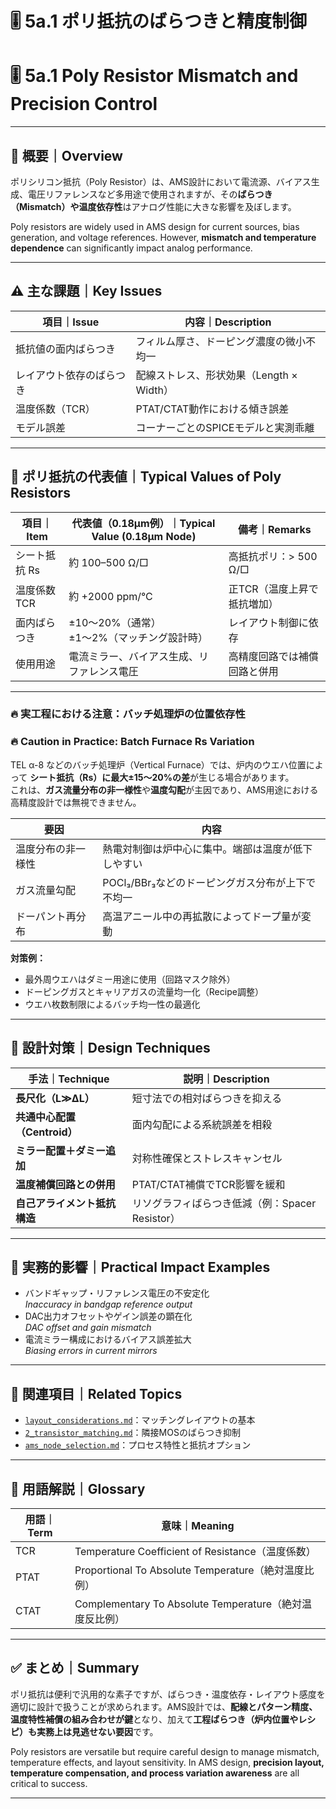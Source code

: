# 🎚️ 5a.1 ポリ抵抗のばらつきと精度制御  
# 🎚️ 5a.1 Poly Resistor Mismatch and Precision Control

---

## 📘 概要｜Overview

ポリシリコン抵抗（Poly Resistor）は、AMS設計において電流源、バイアス生成、電圧リファレンスなど多用途で使用されますが、その**ばらつき（Mismatch）や温度依存性**はアナログ性能に大きな影響を及ぼします。

Poly resistors are widely used in AMS design for current sources, bias generation, and voltage references. However, **mismatch and temperature dependence** can significantly impact analog performance.

---

## ⚠️ 主な課題｜Key Issues

| 項目｜Issue | 内容｜Description |
|---------------|----------------|
| 抵抗値の面内ばらつき | フィルム厚さ、ドーピング濃度の微小不均一 |
| レイアウト依存のばらつき | 配線ストレス、形状効果（Length × Width） |
| 温度係数（TCR） | PTAT/CTAT動作における傾き誤差 |
| モデル誤差 | コーナーごとのSPICEモデルと実測乖離 |

---

## 📏 ポリ抵抗の代表値｜Typical Values of Poly Resistors

| 項目｜Item | 代表値（0.18μm例）｜Typical Value (0.18μm Node) | 備考｜Remarks |
|----------------|--------------------------|----------------------|
| シート抵抗 Rs | 約 100–500 Ω/□ | 高抵抗ポリ：> 500 Ω/□ |
| 温度係数 TCR | 約 +2000 ppm/°C | 正TCR（温度上昇で抵抗増加） |
| 面内ばらつき | ±10〜20%（通常）<br>±1〜2%（マッチング設計時） | レイアウト制御に依存 |
| 使用用途 | 電流ミラー、バイアス生成、リファレンス電圧 | 高精度回路では補償回路と併用 |

---

### 🔥 実工程における注意：バッチ処理炉の位置依存性  
### 🔥 Caution in Practice: Batch Furnace Rs Variation

TEL α-8 などのバッチ処理炉（Vertical Furnace）では、炉内のウエハ位置によって **シート抵抗（Rs）に最大±15〜20%の差**が生じる場合があります。  
これは、**ガス流量分布の非一様性**や**温度勾配**が主因であり、AMS用途における高精度設計では無視できません。

| 要因 | 内容 |
|------|------|
| 温度分布の非一様性 | 熱電対制御は炉中心に集中。端部は温度が低下しやすい |
| ガス流量勾配 | POCl₃/BBr₃などのドーピングガス分布が上下で不均一 |
| ドーパント再分布 | 高温アニール中の再拡散によってドープ量が変動 |

**対策例：**

- 最外周ウエハはダミー用途に使用（回路マスク除外）
- ドーピングガスとキャリアガスの流量均一化（Recipe調整）
- ウエハ枚数制限によるバッチ均一性の最適化

---

## 🔧 設計対策｜Design Techniques

| 手法｜Technique | 説明｜Description |
|--------|---------|
| **長尺化（L≫ΔL）** | 短寸法での相対ばらつきを抑える |
| **共通中心配置（Centroid）** | 面内勾配による系統誤差を相殺 |
| **ミラー配置＋ダミー追加** | 対称性確保とストレスキャンセル |
| **温度補償回路との併用** | PTAT/CTAT補償でTCR影響を緩和 |
| **自己アライメント抵抗構造** | リソグラフィばらつき低減（例：Spacer Resistor） |

---

## 🧪 実務的影響｜Practical Impact Examples

- バンドギャップ・リファレンス電圧の不安定化  
  *Inaccuracy in bandgap reference output*
- DAC出力オフセットやゲイン誤差の顕在化  
  *DAC offset and gain mismatch*
- 電流ミラー構成におけるバイアス誤差拡大  
  *Biasing errors in current mirrors*

---

## 🧭 関連項目｜Related Topics

- [`layout_considerations.md`](../d_chapter5_analog_mixed_signal/layout_considerations.md)：マッチングレイアウトの基本  
- [`2_transistor_matching.md`](./2_transistor_matching.md)：隣接MOSのばらつき抑制  
- [`ams_node_selection.md`](../d_chapter5_analog_mixed_signal/ams_node_selection.md)：プロセス特性と抵抗オプション

---

## 🧠 用語解説｜Glossary

| 用語｜Term | 意味｜Meaning |
|----------|----------------|
| TCR | Temperature Coefficient of Resistance（温度係数） |
| PTAT | Proportional To Absolute Temperature（絶対温度比例） |
| CTAT | Complementary To Absolute Temperature（絶対温度反比例） |

---

## ✅ まとめ｜Summary

ポリ抵抗は便利で汎用的な素子ですが、ばらつき・温度依存・レイアウト感度を適切に設計で扱うことが求められます。AMS設計では、**配線とパターン精度、温度特性補償の組み合わせが鍵**となり、加えて**工程ばらつき（炉内位置やレシピ）も実務上は見逃せない要因**です。

Poly resistors are versatile but require careful design to manage mismatch, temperature effects, and layout sensitivity. In AMS design, **precision layout, temperature compensation, and process variation awareness** are all critical to success.

---
